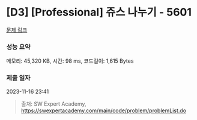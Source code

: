 # [D3] [Professional] 쥬스 나누기 - 5601 

[문제 링크](https://swexpertacademy.com/main/code/problem/problemDetail.do?contestProbId=AWXGAylqcdYDFAUo) 

### 성능 요약

메모리: 45,320 KB, 시간: 98 ms, 코드길이: 1,615 Bytes

### 제출 일자

2023-11-16 23:41



> 출처: SW Expert Academy, https://swexpertacademy.com/main/code/problem/problemList.do